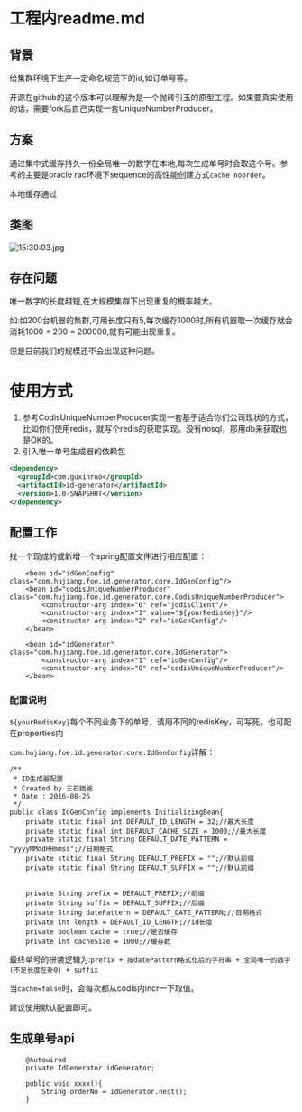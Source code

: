 # 工程内readme.md
## 背景
给集群环境下生产一定命名规范下的id,如订单号等。

开源在github的这个版本可以理解为是一个抛砖引玉的原型工程。如果要真实使用的话，需要fork后自己实现一套UniqueNumberProducer。

## 方案
通过集中式缓存持久一份全局唯一的数字在本地,每次生成单号时会取这个号。参考的主要是oracle rac环境下sequence的高性能创建方式`cache noorder`。

本地缓存通过

## 类图
![15:30:03.jpg](http://ww2.sinaimg.cn/large/7853084cgw1f7angi4q76j20lc0fk0ul.jpg)

## 存在问题
唯一数字的长度越短,在大规模集群下出现重复的概率越大。

如:如200台机器的集群,可用长度只有5,每次缓存1000时,所有机器取一次缓存就会消耗1000 * 200 = 200000,就有可能出现重复。

但是目前我们的规模还不会出现这种问题。

# 使用方式
1. 参考CodisUniqueNumberProducer实现一套基于适合你们公司现状的方式，比如你们使用redis，就写个redis的获取实现。没有nosql，那用db来获取也是OK的。 
2. 引入唯一单号生成器的依赖包

```xml
<dependency>
  <groupId>com.guxinruo</groupId>
  <artifactId>id-generator</artifactId>
  <version>1.0-SNAPSHOT</version>
</dependency>
```

## 配置工作
找一个现成的或新增一个spring配置文件进行相应配置：

```
    <bean id="idGenConfig" class="com.hujiang.foe.id.generator.core.IdGenConfig"/>
    <bean id="codisUniqueNumberProducer" class="com.hujiang.foe.id.generator.core.CodisUniqueNumberProducer">
        <constructor-arg index="0" ref="jodisClient"/>
        <constructor-arg index="1" value="${yourRedisKey}"/>
        <constructor-arg index="2" ref="idGenConfig"/>
    </bean>

    <bean id="idGenerator" class="com.hujiang.foe.id.generator.core.IdGenerator">
        <constructor-arg index="1" ref="idGenConfig"/>
        <constructor-arg index="0" ref="codisUniqueNumberProducer"/>
    </bean>
```

### 配置说明
`${yourRedisKey}`每个不同业务下的单号，请用不同的redisKey，可写死，也可配在properties内

`com.hujiang.foe.id.generator.core.IdGenConfig`详解：

```
/**
 * ID生成器配置
 * Created by 三石她爸
 * Date : 2016-08-26
 */
public class IdGenConfig implements InitializingBean{
    private static final int DEFAULT_ID_LENGTH = 32;//最大长度
    private static final int DEFAULT_CACHE_SIZE = 1000;//最大长度
    private static final String DEFAULT_DATE_PATTERN = "yyyyMMddHHmmss";//日期格式
    private static final String DEFAULT_PREFIX = "";//默认前缀
    private static final String DEFAULT_SUFFIX = "";//默认前缀


    private String prefix = DEFAULT_PREFIX;//前缀
    private String suffix = DEFAULT_SUFFIX;//后缀
    private String datePattern = DEFAULT_DATE_PATTERN;//日期格式
    private int length = DEFAULT_ID_LENGTH;//id长度
    private boolean cache = true;//是否缓存
    private int cacheSize = 1000;//缓存数
```
最终单号的拼装逻辑为:`prefix + 按datePattern格式化后的字符串 + 全局唯一的数字(不足长度左补0) + suffix`

当`cache=false`时，会每次都从codis内incr一下取值。

建议使用默认配置即可。


## 生成单号api
```
    @Autowired
    private IdGenerator idGenerator;
    
    public void xxxx(){
        String orderNo = idGenerator.next();
    }

```


